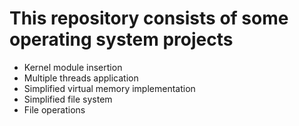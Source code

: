 # This repository consists of some operating system projects

- Kernel module insertion
- Multiple threads application
- Simplified virtual memory implementation
- Simplified file system
- File operations
